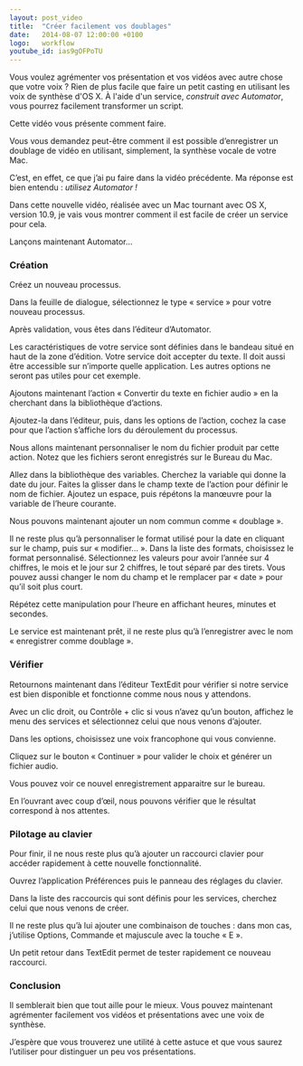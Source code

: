 ```yaml
---
layout: post_video
title:  "Créer facilement vos doublages"
date:   2014-08-07 12:00:00 +0100
logo:   workflow
youtube_id: ias9gOFPoTU
---
```


Vous voulez agrémenter vos présentation et vos vidéos avec autre chose que votre voix ?
Rien de plus facile que faire un petit casting en utilisant les voix de synthèse d'OS X. 
À l'aide d'un service, *construit avec Automator*,  vous pourrez facilement 
transformer un script. 

Cette vidéo vous présente comment faire.

Vous vous demandez peut-être comment il est possible d’enregistrer 
un doublage de vidéo en utilisant, simplement, la synthèse vocale de votre Mac.

C’est, en effet, ce que j’ai pu faire dans la vidéo précédente. 
Ma réponse est bien entendu : *utilisez Automator !*

Dans cette nouvelle vidéo, réalisée avec un Mac tournant avec OS X, 
version 10.9, je vais vous montrer comment il est facile de créer un service 
pour cela. 

Lançons maintenant Automator...

### Création

Créez un nouveau processus.

Dans la feuille de dialogue, sélectionnez le type « service » pour votre 
nouveau processus.

Après validation, vous êtes dans l’éditeur d’Automator.

Les caractéristiques de votre service sont définies dans le bandeau situé en 
haut de la zone d’édition. 
Votre service doit accepter du texte. 
Il doit aussi être accessible sur n’importe quelle application. 
Les autres options ne seront pas utiles pour cet exemple.

Ajoutons maintenant l’action « Convertir du texte en fichier audio » 
en la cherchant dans la bibliothèque d’actions.

Ajoutez-la dans l’éditeur, puis, dans les options de l’action, 
cochez la case pour que l’action s’affiche lors du déroulement du processus.

Nous allons maintenant personnaliser le nom du fichier produit par cette action.
Notez que les fichiers seront enregistrés sur le Bureau du Mac.

Allez dans la bibliothèque des variables. 
Cherchez la variable qui donne la date du jour. 
Faites la glisser dans le champ texte de l’action pour définir le nom de fichier. 
Ajoutez un espace, puis répétons la manœuvre pour la variable de l’heure courante.

Nous pouvons maintenant ajouter un nom commun comme « doublage ».

Il ne reste plus qu’à personnaliser le format utilisé pour la date en cliquant 
sur le champ, puis sur « modifier... ». 
Dans la liste des formats, choisissez le format personnalisé. 
Sélectionnez les valeurs pour avoir l’année sur 4 chiffres, le mois et le jour 
sur 2 chiffres, le tout séparé par des tirets. 
Vous pouvez aussi changer le nom du champ et le remplacer par « date » 
pour qu’il soit plus court.

Répétez cette manipulation pour l’heure en affichant heures, minutes et secondes.

Le service est maintenant prêt, il ne reste plus qu’à l’enregistrer avec 
le nom « enregistrer comme doublage ».

### Vérifier

Retournons maintenant dans l’éditeur TextEdit pour vérifier si notre service est 
bien disponible et fonctionne comme nous nous y attendons.

Avec un clic droit, ou Contrôle + clic si vous n’avez qu’un bouton, 
affichez le menu des services et sélectionnez celui que nous venons d’ajouter.

Dans les options, choisissez une voix francophone qui vous convienne.

Cliquez sur le bouton « Continuer » pour valider le choix et générer un 
fichier audio.

Vous pouvez voir ce nouvel enregistrement apparaitre sur le bureau.

En l’ouvrant avec coup d’œil, nous pouvons vérifier que le résultat correspond 
à nos attentes.

### Pilotage au clavier

Pour finir, il ne nous reste plus qu’à ajouter un raccourci clavier pour 
accéder rapidement à cette nouvelle fonctionnalité.

Ouvrez l’application Préférences puis le panneau des réglages du clavier. 

Dans la liste des raccourcis qui sont définis pour les services, cherchez 
celui que nous venons de créer.

Il ne reste plus qu’à lui ajouter une combinaison de touches : dans mon cas, 
j’utilise Options, Commande et majuscule avec la touche « E ».

Un petit retour dans TextEdit permet de tester rapidement ce nouveau raccourci.

### Conclusion

Il semblerait bien que tout aille pour le mieux. 
Vous pouvez maintenant agrémenter facilement vos vidéos et présentations avec 
une voix de synthèse.

J’espère que vous trouverez une utilité à cette astuce et que vous saurez 
l’utiliser pour distinguer un peu vos présentations.
